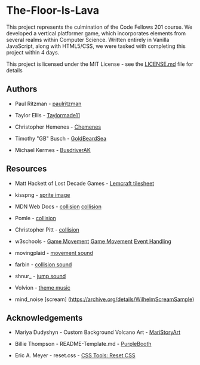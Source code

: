# The-Floor-Is-Lava

This project represents the culmination of the Code Fellows 201 course. We developed a vertical platformer game, which incorporates elements from several realms within Computer Science. Written entirely in Vanilla JavaScript, along with HTML5/CSS, we were tasked with completing this project within 4 days.

This project is licensed under the MIT License - see the [LICENSE.md](https://github.com/paulritzman/about-me/blob/master/LICENSE) file for details

## Authors

* Paul Ritzman - [paulritzman](https://github.com/paulritzman)

* Taylor Ellis - [Taylormade11](https://github.com/Taylormade11)

* Christopher Hemenes - [Chemenes](https://github.com/Chemenes)

* Timothy "GB" Busch - [GoldBeardSea](https://github.com/GoldBeardSea)

* Michael Kermes - [BusdriverAK](https://github.com/BusdriverAK)

## Resources

* Matt Hackett of Lost Decade Games - [Lemcraft tilesheet](https://opengameart.org/content/lemcraft)

* kisspng - [sprite image](https://www.kisspng.com/png-art-tiny-pirates-animation-game-sprite-games-1000719/)

* MDN Web Docs - [collision](https://developer.mozilla.org/en-US/docs/Games/Tutorials/2D_Breakout_game_pure_JavaScript/Collision_detection)
[collision](https://developer.mozilla.org/en-US/docs/Games/Techniques/2D_collision_detection)

* Pomle - [collision](https://github.com/pomle/aabb-collision/blob/master/main.js)

* Christopher Pitt - [collision](https://codepen.io/assertchris/pen/qaokJj?editors=0010)

* w3schools - [Game Movement](https://www.w3schools.com/graphics/game_movement.asp) [Game Movement](https://www.w3schools.com/graphics/tryit.asp?filename=trygame_movement_keyboard) [Event Handling](https://www.w3schools.com/jsref/event_onkeypress.asp)

* movingplaid - [movement sound](https://freesound.org/people/movingplaid/sounds/76190/)

* farbin - [collision sound](https://freesound.org/people/farbin/sounds/36790/)

* shnur_ - [jump sound](https://freesound.org/people/shnur_/sounds/336928/)

* Volvion - [theme music](https://freesound.org/people/Volvion/sounds/265308/)

* mind_noise [scream]
(https://archive.org/details/WilhelmScreamSample)

## Acknowledgements

* Mariya Dudyshyn - Custom Background Volcano Art - [MariStoryArt](http://www.maristoryart.com/)

* Billie Thompson - README-Template.md - [PurpleBooth](https://gist.github.com/PurpleBooth/109311bb0361f32d87a2)

* Eric A. Meyer - reset.css - [CSS Tools: Reset CSS](https://meyerweb.com/eric/tools/css/reset/)